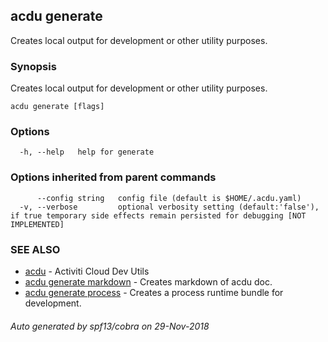 ## acdu generate

Creates local output for development or other utility purposes.

### Synopsis

Creates local output for development or other utility purposes.

```
acdu generate [flags]
```

### Options

```
  -h, --help   help for generate
```

### Options inherited from parent commands

```
      --config string   config file (default is $HOME/.acdu.yaml)
  -v, --verbose         optional verbosity setting (default:'false'), if true temporary side effects remain persisted for debugging [NOT IMPLEMENTED]
```

### SEE ALSO

* [acdu](acdu.md)	 - Activiti Cloud Dev Utils
* [acdu generate markdown](acdu_generate_markdown.md)	 - Creates markdown of acdu doc.
* [acdu generate process](acdu_generate_process.md)	 - Creates a process runtime bundle for development.

###### Auto generated by spf13/cobra on 29-Nov-2018
